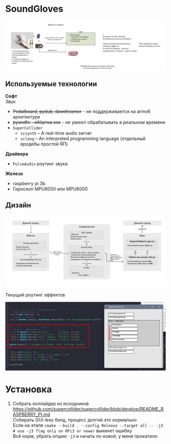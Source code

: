 # SoundGloves

![картина](images/image.png)

## Используемые технологии

**Софт**  
Звук
* ~~Pedalboard, pydub, dawdreamer~~ - не поддерживается на armv6 архитектуре
* ~~pysndfx - обёртка sox~~ - не умеют обрабатывать в реальном времени
* `SuperCollider`
  * `scsynth` – A real-time audio server
  * `sclang` – An interpreted programming language (отдельный вродебы простой ЯП)

**Драйвера**
* `PulseAudio` роутинг звука

**Железо**
* raspberry pi 3b
* Гироскоп MPU6050 или MPU6000

## Дизайн
![Alt text](images/дизайн.png)

Текущий роутинг эффектов

![Alt text](images/fx_route.png)

# Установка

1. Собрать коллайдер из исходников https://github.com/supercollider/supercollider/blob/develop/README_RASPBERRY_PI.md  
Собирать GUI-less билд, процесс долгий это нормально    
Если на этапе `cmake --build . --config Release --target all -- -j3 # use -j3 flag only on RPi3 or newer` выкинет ошибку  
Всё норм, убрать опцию `-j3` и начать по новой, у меня прокатило  


